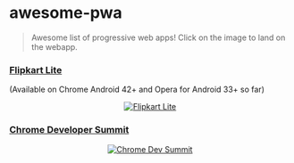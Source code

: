 # awesome-pwa
> Awesome list of progressive web apps!
> Click on the image to land on the webapp.

### [Flipkart Lite](http://www.flipkart.com)

(Available on Chrome Android 42+ and Opera for Android 33+ so far)

<p align="center">
  <a href="http://www.flipkart.com/">
    <img alt="Flipkart Lite" src="https://cloud.githubusercontent.com/assets/679907/11830028/4de8f6d0-a3c7-11e5-92e9-f0a4a7a7a449.gif"/>
  </a>
</p>

### [Chrome Developer Summit](https://developers.google.com/)

<p align="center">
  <a href="https://developers.google.com/">
    <img alt="Chrome Dev Summit" src="https://developers.google.com/web/updates/images/2015-03-03/add-to-home-screen.gif"/>
  </a>
</p>


